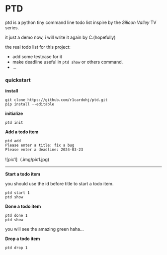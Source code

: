 # PTD

ptd is a python tiny command line todo list inspire by the *Silicon Valley* TV series.

it just a demo now, i will write it again by C.(hopefully) 

the real todo list for this project:

* add some testcase for it
* make deadline useful in `ptd show` or others command.
* ...

###  quickstart

**install**

```shell
git clone https://github.com/r1cardohj/ptd.git
pip install --editable
```

**initialize**

```shell
ptd init
```

**Add a todo item**

``` shell
ptd add
Please enter a title: fix a bug
Please enter a deadline: 2024-03-23
```



![pic1]（.img/pic1.jpg)

***

**Start a todo item**

you should use the id before title to start a todo item.

``` shell
ptd start 1
ptd show
```




**Done a todo item**

``` shell
ptd done 1
ptd show
```

you will see the amazing green  haha...


**Drop a todo item**

``` shell
ptd drop 1
```

